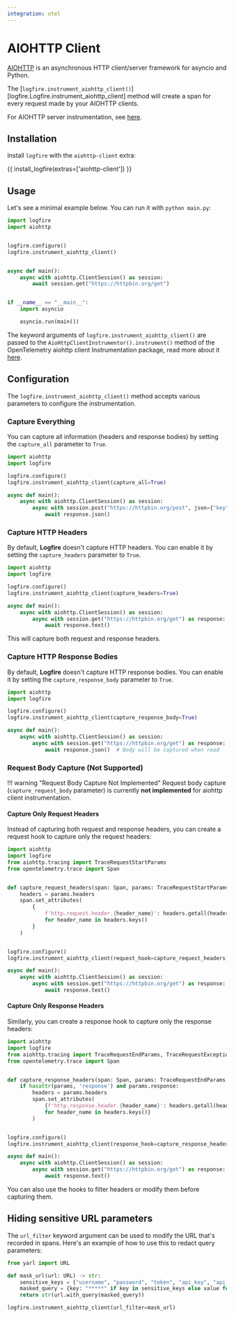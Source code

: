 ```yaml
---
integration: otel
---
```


# AIOHTTP Client

[AIOHTTP][aiohttp] is an asynchronous HTTP client/server framework for asyncio and Python.

The [`logfire.instrument_aiohttp_client()`][logfire.Logfire.instrument_aiohttp_client] method will create a span for every request made by your AIOHTTP clients.

For AIOHTTP server instrumentation, see [here](../web-frameworks/aiohttp.md).

## Installation

Install `logfire` with the `aiohttp-client` extra:

{{ install_logfire(extras=['aiohttp-client']) }}

## Usage

Let's see a minimal example below. You can run it with `python main.py`:

```py title="main.py"
import logfire
import aiohttp


logfire.configure()
logfire.instrument_aiohttp_client()


async def main():
    async with aiohttp.ClientSession() as session:
        await session.get("https://httpbin.org/get")


if __name__ == "__main__":
    import asyncio

    asyncio.run(main())
```

The keyword arguments of `logfire.instrument_aiohttp_client()` are passed to the `AioHttpClientInstrumentor().instrument()` method of the OpenTelemetry aiohttp client Instrumentation package, read more about it [here][opentelemetry-aiohttp].

## Configuration

The `logfire.instrument_aiohttp_client()` method accepts various parameters to configure the instrumentation.

### Capture Everything

You can capture all information (headers and response bodies) by setting the `capture_all` parameter to `True`.

```py
import aiohttp
import logfire

logfire.configure()
logfire.instrument_aiohttp_client(capture_all=True)

async def main():
    async with aiohttp.ClientSession() as session:
        async with session.post("https://httpbin.org/post", json={"key": "value"}) as response:
            await response.json()
```

### Capture HTTP Headers

By default, **Logfire** doesn't capture HTTP headers. You can enable it by setting the `capture_headers` parameter to `True`.

```py
import aiohttp
import logfire

logfire.configure()
logfire.instrument_aiohttp_client(capture_headers=True)

async def main():
    async with aiohttp.ClientSession() as session:
        async with session.get("https://httpbin.org/get") as response:
            await response.text()
```

This will capture both request and response headers.

### Capture HTTP Response Bodies

By default, **Logfire** doesn't capture HTTP response bodies. You can enable it by setting the `capture_response_body` parameter to `True`.

```py
import aiohttp
import logfire

logfire.configure()
logfire.instrument_aiohttp_client(capture_response_body=True)

async def main():
    async with aiohttp.ClientSession() as session:
        async with session.get("https://httpbin.org/get") as response:
            await response.json()  # Body will be captured when read
```

### Request Body Capture (Not Supported)

!!! warning "Request Body Capture Not Implemented"
    Request body capture (`capture_request_body` parameter) is currently **not implemented** for aiohttp client instrumentation.
    
#### Capture Only Request Headers

Instead of capturing both request and response headers, you can create a request hook to capture only the request headers:

```py
import aiohttp
import logfire
from aiohttp.tracing import TraceRequestStartParams
from opentelemetry.trace import Span


def capture_request_headers(span: Span, params: TraceRequestStartParams):
    headers = params.headers
    span.set_attributes(
        {
            f'http.request.header.{header_name}': headers.getall(header_name)
            for header_name in headers.keys()
        }
    )


logfire.configure()
logfire.instrument_aiohttp_client(request_hook=capture_request_headers)

async def main():
    async with aiohttp.ClientSession() as session:
        async with session.get("https://httpbin.org/get") as response:
            await response.text()
```

#### Capture Only Response Headers

Similarly, you can create a response hook to capture only the response headers:

```py
import aiohttp
import logfire
from aiohttp.tracing import TraceRequestEndParams, TraceRequestExceptionParams
from opentelemetry.trace import Span


def capture_response_headers(span: Span, params: TraceRequestEndParams | TraceRequestExceptionParams):
    if hasattr(params, 'response') and params.response:
        headers = params.headers
        span.set_attributes(
            {f'http.response.header.{header_name}': headers.getall(header_name)
            for header_name in headers.keys()}
        )


logfire.configure()
logfire.instrument_aiohttp_client(response_hook=capture_response_headers)

async def main():
    async with aiohttp.ClientSession() as session:
        async with session.get("https://httpbin.org/get") as response:
            await response.text()
```

You can also use the hooks to filter headers or modify them before capturing them.

## Hiding sensitive URL parameters

The `url_filter` keyword argument can be used to modify the URL that's recorded in spans. Here's an example of how to use this to redact query parameters:

```python
from yarl import URL

def mask_url(url: URL) -> str:
    sensitive_keys = {"username", "password", "token", "api_key", "api_secret", "apikey"}
    masked_query = {key: "*****" if key in sensitive_keys else value for key, value in url.query.items()}
    return str(url.with_query(masked_query))

logfire.instrument_aiohttp_client(url_filter=mask_url)
```

[aiohttp]: https://docs.aiohttp.org/en/stable/
[opentelemetry-aiohttp]: https://opentelemetry-python-contrib.readthedocs.io/en/latest/instrumentation/aiohttp_client/aiohttp_client.html
